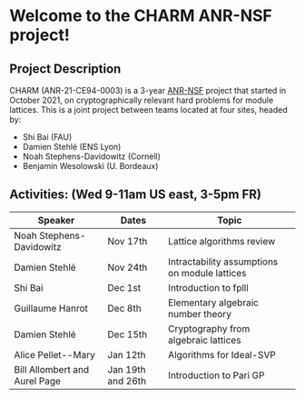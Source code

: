 # Welcome to the CHARM ANR-NSF project!


## Project Description

CHARM (ANR-21-CE94-0003) is a 3-year [ANR-NSF](https://www.nsf.gov/pubs/2021/nsf21020/nsf21020.jsp) project that started in October 2021, on cryptographically relevant hard problems for module lattices. This is a joint project between teams located at four sites, headed by:
 - Shi Bai (FAU)
 - Damien Stehlé (ENS Lyon)
 - Noah Stephens-Davidowitz (Cornell)
 - Benjamin Wesolowski (U. Bordeaux)
 


## Activities: (Wed 9-11am US east, 3-5pm FR)

| Speaker  | Dates | Topic |
| ------------- | ------------- |------------- |
| Noah Stephens-Davidowitz  | Nov 17th  | Lattice algorithms review  |
| Damien Stehlé  | Nov 24th  | Intractability assumptions on module lattices  |
| Shi Bai | Dec 1st  | Introduction to fplll  |
| Guillaume Hanrot | Dec 8th  | Elementary algebraic number theory  |
| Damien Stehlé  | Dec 15th  | Cryptography from algebraic lattices  |
| Alice Pellet--Mary | Jan 12th  | Algorithms for Ideal-SVP |
| Bill Allombert and Aurel Page | Jan 19th and 26th | Introduction to Pari GP |

